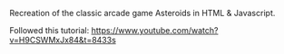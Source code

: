 Recreation of the classic arcade game Asteroids in HTML & Javascript.

Followed this tutorial: https://www.youtube.com/watch?v=H9CSWMxJx84&t=8433s
